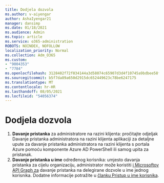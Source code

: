 ```yaml
---
title: Dodjela dozvola
ms.author: v-aiyengar
author: AshaIyengar21
manager: dansimp
ms.date: 01/18/2021
ms.audience: Admin
ms.topic: article
ms.service: o365-administration
ROBOTS: NOINDEX, NOFOLLOW
localization_priority: Normal
ms.collection: Adm_O365
ms.custom:
- "9004353"
- "7784"
ms.openlocfilehash: 3128402f72f034144a3d58074c65907d3d4f10745a9bdbee58fec14b09f419ea
ms.sourcegitcommit: b5f7da89a650d2915dc652449623c78be6247175
ms.translationtype: MT
ms.contentlocale: hr-HR
ms.lasthandoff: 08/05/2021
ms.locfileid: "54056374"
---
```

# <a name="grant-permissions"></a>Dodjela dozvola

1. **Davanje pristanka** za administratore [](https://docs.microsoft.com/azure/active-directory/manage-apps/grant-admin-consent) na razini klijenta: pročitajte odjeljak Davanje pristanka administratora na razini klijenta aplikaciji za detaljne upute za davanje pristanka administratora na razini klijenta s portala Azure pomoću komponente Azure AD PowerShell ili samog upita za pristanak.
1. **Davanje pristanka u ime** određenog korisnika: umjesto davanja pristanka za cijelu organizaciju, administrator može koristiti [i Microsoftov API Graph za](https://docs.microsoft.com/graph/use-the-api) davanje pristanka na delegirane dozvole u ime jednog korisnika. Dodatne informacije potražite u [članku Pristup u ime korisnika](https://docs.microsoft.com/graph/auth-v2-user).